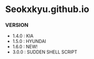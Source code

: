 # Seokxkyu.github.io

### VERSION
- 1.4.0 : KIA
- 1.5.0 : HYUNDAI
- 1.6.0 : NEW!
- 3.0.0 : SUDDEN SHELL SCRIPT
